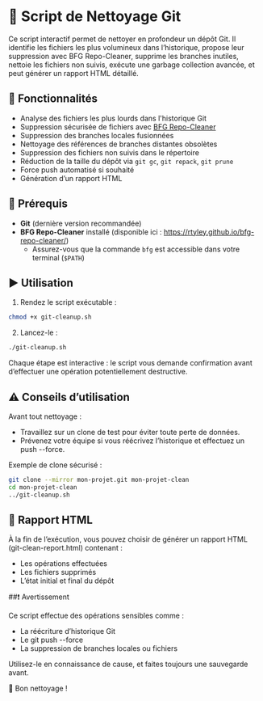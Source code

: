 # 🧹 Script de Nettoyage Git

Ce script interactif permet de nettoyer en profondeur un dépôt Git. Il identifie les fichiers les plus volumineux dans l’historique, propose leur suppression avec BFG Repo-Cleaner, supprime les branches inutiles, nettoie les fichiers non suivis, exécute une garbage collection avancée, et peut générer un rapport HTML détaillé.

## 🔧 Fonctionnalités

- Analyse des fichiers les plus lourds dans l'historique Git
- Suppression sécurisée de fichiers avec [BFG Repo-Cleaner](https://rtyley.github.io/bfg-repo-cleaner/)
- Suppression des branches locales fusionnées
- Nettoyage des références de branches distantes obsolètes
- Suppression des fichiers non suivis dans le répertoire
- Réduction de la taille du dépôt via `git gc`, `git repack`, `git prune`
- Force push automatisé si souhaité
- Génération d’un rapport HTML

## 🧱 Prérequis

- **Git** (dernière version recommandée)
- **BFG Repo-Cleaner** installé (disponible ici : https://rtyley.github.io/bfg-repo-cleaner/)
  - Assurez-vous que la commande `bfg` est accessible dans votre terminal (`$PATH`)

## ▶️ Utilisation

1. Rendez le script exécutable :

  ```bash
  chmod +x git-cleanup.sh
  ```
   
2. Lancez-le :

  ```bash
  ./git-cleanup.sh
  ```

Chaque étape est interactive : le script vous demande confirmation avant d’effectuer une opération potentiellement destructive.

## ⚠️ Conseils d’utilisation

Avant tout nettoyage :

- Travaillez sur un clone de test pour éviter toute perte de données.
- Prévenez votre équipe si vous réécrivez l’historique et effectuez un push --force.

Exemple de clone sécurisé :

```bash
git clone --mirror mon-projet.git mon-projet-clean
cd mon-projet-clean
../git-cleanup.sh
```

## 📝 Rapport HTML

À la fin de l’exécution, vous pouvez choisir de générer un rapport HTML (git-clean-report.html) contenant :

- Les opérations effectuées
- Les fichiers supprimés
- L’état initial et final du dépôt

##❗ Avertissement

Ce script effectue des opérations sensibles comme :

- La réécriture d’historique Git
- Le git push --force
- La suppression de branches locales ou fichiers

Utilisez-le en connaissance de cause, et faites toujours une sauvegarde avant.

🧼 Bon nettoyage !

